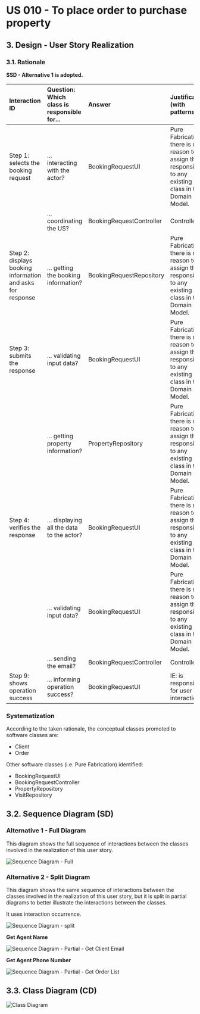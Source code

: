 # US 010 - To place order to purchase property 

## 3. Design - User Story Realization 

### 3.1. Rationale

**SSD - Alternative 1 is adopted.**

| Interaction ID                                             | Question: Which class is responsible for... | Answer                   | Justification (with patterns)                                                                                 |
|:-----------------------------------------------------------|:--------------------------------------------|:-------------------------|:--------------------------------------------------------------------------------------------------------------|
| Step 1: selects the booking request                        | ... interacting with the actor?             | BookingRequestUI         | Pure Fabrication: there is no reason to assign this responsibility to any existing class in the Domain Model. |
| 		  		                                                     | ... coordinating the US?                    | BookingRequestController | Controller.                                                                                                   |
| Step 2: displays booking information and asks for response | ... getting the booking information?        | BookingRequestRepository | Pure Fabrication: there is no reason to assign this responsibility to any existing class in the Domain Model. |
| Step 3: submits the response                               | ... validating input data?                  | BookingRequestUI         | Pure Fabrication: there is no reason to assign this responsibility to any existing class in the Domain Model. |
|                                                            | ... getting property information?           | PropertyRepository       | Pure Fabrication: there is no reason to assign this responsibility to any existing class in the Domain Model. |
| Step 4: verifies the response                              | ... displaying all the data to the actor?   | BookingRequestUI         | Pure Fabrication: there is no reason to assign this responsibility to any existing class in the Domain Model. |
|                                                            | ... validating input data?                  | BookingRequestUI         | Pure Fabrication: there is no reason to assign this responsibility to any existing class in the Domain Model. |
|                                                            | ... sending the email?                      | BookingRequestController | Controller.                                                                                                   |
| Step 9: shows operation success                            | ... informing operation success?            | BookingRequestUI         | IE: is responsible for user interactions.                                                                     |


### Systematization ##

According to the taken rationale, the conceptual classes promoted to software classes are: 

 * Client
 * Order


Other software classes (i.e. Pure Fabrication) identified: 

 * BookingRequestUI
 * BookingRequestController
 * PropertyRepository
 * VisitRepository



## 3.2. Sequence Diagram (SD)

### Alternative 1 - Full Diagram

This diagram shows the full sequence of interactions between the classes involved in the realization of this user story.

![Sequence Diagram - Full](svg/us016-sequence-diagram-full.svg)

### Alternative 2 - Split Diagram

This diagram shows the same sequence of interactions between the classes involved in the realization of this user story, but it is split in partial diagrams to better illustrate the interactions between the classes.

It uses interaction occurrence.

![Sequence Diagram - split](svg/us016-sequence-diagram-split.svg)

**Get Agent Name**

![Sequence Diagram - Partial - Get Client Email](svg/us016-sequence-diagram-partial-get-agent-name.svg)

**Get Agent Phone Number**

![Sequence Diagram - Partial - Get Order List](svg/us016-sequence-diagram-partial-get-agent-phone-number.svg)


## 3.3. Class Diagram (CD)

![Class Diagram](svg/us016-class-diagram.svg)